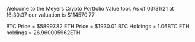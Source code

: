 Welcome to the Meyers Crypto Portfolio Value tool. 
As of 03/31/21 at 16:30:37 our valuation is $114570.77 

BTC Price = $58997.82
 ETH Price = $1930.01
BTC Holdings = 1.06BTC
 ETH holdings = 26.960005962ETH 
